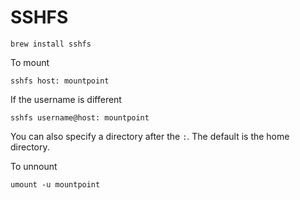 # SSHFS #

	brew install sshfs

To mount

	sshfs host: mountpoint

If the username is different

	sshfs username@host: mountpoint

You can also specify a directory after the `:`.  The default is the home directory.

To unnount

	umount -u mountpoint

